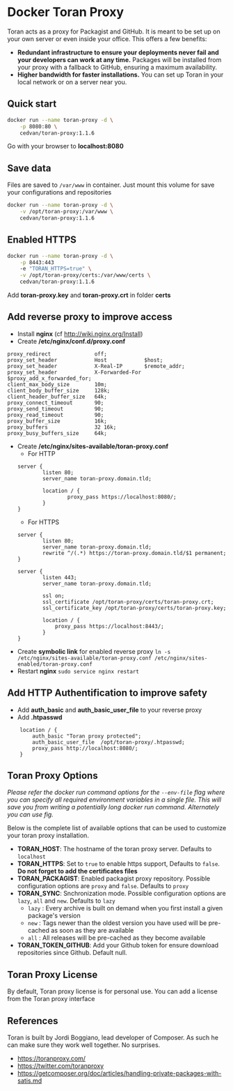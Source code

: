 # Docker Toran Proxy

Toran acts as a proxy for Packagist and GitHub. It is meant to be set up on your own server or even inside your office. This offers a few benefits:

- **Redundant infrastructure to ensure your deployments never fail and your developers can work at any time.** Packages will be installed from your proxy with a fallback to GitHub, ensuring a maximum availability.
- **Higher bandwidth for faster installations.** You can set up Toran in your local network or on a server near you.

## Quick start

```bash
docker run --name toran-proxy -d \
    -p 8080:80 \
    cedvan/toran-proxy:1.1.6
```
Go with your browser to **localhost:8080**

## Save data

Files are saved to `/var/www` in container. Just mount this volume for save your configurations and repositories

```bash
docker run --name toran-proxy -d \
    -v /opt/toran-proxy:/var/www \
    cedvan/toran-proxy:1.1.6
```

## Enabled HTTPS

```bash
docker run --name toran-proxy -d \
    -p 8443:443
    -e "TORAN_HTTPS=true" \
    -v /opt/toran-proxy/certs:/var/www/certs \
    cedvan/toran-proxy:1.1.6
```
Add **toran-proxy.key** and **toran-proxy.crt** in folder **certs**

## Add reverse proxy to improve access

- Install **nginx** (cf http://wiki.nginx.org/Install)
- Create **/etc/nginx/conf.d/proxy.conf**
```
proxy_redirect              off;
proxy_set_header            Host            $host;
proxy_set_header            X-Real-IP       $remote_addr;
proxy_set_header            X-Forwarded-For $proxy_add_x_forwarded_for;
client_max_body_size        10m;
client_body_buffer_size     128k;
client_header_buffer_size   64k;
proxy_connect_timeout       90;
proxy_send_timeout          90;
proxy_read_timeout          90;
proxy_buffer_size           16k;
proxy_buffers               32 16k;
proxy_busy_buffers_size     64k;
```
- Create **/etc/nginx/sites-available/toran-proxy.conf**
    - For HTTP
    ```
    server {
            listen 80;
            server_name toran-proxy.domain.tld;

            location / {
                    proxy_pass https://localhost:8080/;
            }
    }
    ```
    - For HTTPS
    ```
    server {
            listen 80;
            server_name toran-proxy.domain.tld;
            rewrite ^/(.*) https://toran-proxy.domain.tld/$1 permanent;
    }

    server {
            listen 443;
            server_name toran-proxy.domain.tld;

            ssl on;
            ssl_certificate /opt/toran-proxy/certs/toran-proxy.crt;
            ssl_certificate_key /opt/toran-proxy/certs/toran-proxy.key;

            location / {
                proxy_pass https://localhost:8443/;
            }
    }
    ```
- Create **symbolic link** for enabled reverse proxy `ln -s /etc/nginx/sites-available/toran-proxy.conf /etc/nginx/sites-enabled/toran-proxy.conf`
- Restart **nginx** `sudo service nginx restart`


## Add HTTP Authentification to improve safety

- Add **auth_basic** and **auth_basic_user_file** to your reverse proxy
- Add **.htpasswd**

```
    location / {
        auth_basic "Toran proxy protected";
        auth_basic_user_file  /opt/toran-proxy/.htpasswd;
        proxy_pass http://localhost:8080/;
    }
```


## Toran Proxy Options

*Please refer the docker run command options for the `--env-file` flag where you can specify all required environment variables in a single file. This will save you from writing a potentially long docker run command. Alternately you can use fig.*

Below is the complete list of available options that can be used to customize your toran proxy installation.

- **TORAN_HOST**: The hostname of the toran proxy server. Defaults to `localhost`
- **TORAN_HTTPS**: Set to `true` to enable https support, Defaults to `false`. **Do not forget to add the certificates files**
- **TORAN_PACKAGIST**: Enabled packagist proxy repository. Possible configuration options are `proxy` and `false`. Defaults to `proxy`
- **TORAN_SYNC**: Snchronization mode. Possible configuration options are `lazy`, `all` and `new`. Defaults to `lazy`
    - `lazy` : Every archive is built on demand when you first install a given package's version
    - `new` : Tags newer than the oldest version you have used will be pre-cached as soon as they are available
    - `all` : All releases will be pre-cached as they become available
- **TORAN_TOKEN_GITHUB**: Add your Github token for ensure download repositories since Github. Default null.

## Toran Proxy License

By default, Toran proxy license is for personal use.
You can add a license from the Toran proxy interface

## References

Toran is built by Jordi Boggiano, lead developer of Composer. As such he can make sure they work well together. No surprises.

- https://toranproxy.com/
- https://twitter.com/toranproxy
- https://getcomposer.org/doc/articles/handling-private-packages-with-satis.md